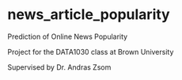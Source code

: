 # news_article_popularity

Prediction of Online News Popularity

Project for the DATA1030 class at Brown University

Supervised by Dr. Andras Zsom
